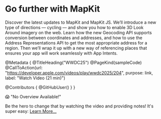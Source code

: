 # Go further with MapKit

Discover the latest updates to MapKit and MapKit JS. We’ll introduce a new type of directions — cycling — and show you how to enable 3D Look Around imagery on the web.  Learn how the new Geocoding API supports conversion between coordinates and addresses, and how to use the Address Representations API to get the most appropriate address for a region. Then we’ll wrap it up with a new way of referencing places that ensures your app will work seamlessly with App Intents.

@Metadata {
   @TitleHeading("WWDC25")
   @PageKind(sampleCode)
   @CallToAction(url: "https://developer.apple.com/videos/play/wwdc2025/204", purpose: link, label: "Watch Video (21 min)")

   @Contributors {
      @GitHubUser(<replace this with your GitHub handle>)
   }
}

😱 "No Overview Available!"

Be the hero to change that by watching the video and providing notes! It's super easy:
 [Learn More…](https://wwdcnotes.com/documentation/wwdcnotes/contributing)
